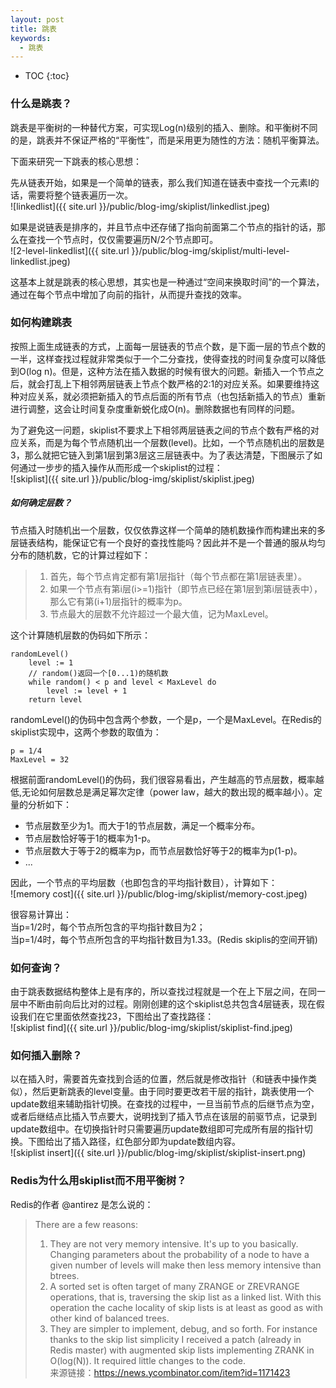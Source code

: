 ```yaml
---
layout: post
title: 跳表
keywords:
  - 跳表
---
```


* TOC
{:toc}

### 什么是跳表？
跳表是平衡树的一种替代方案，可实现Log(n)级别的插入、删除。和平衡树不同的是，跳表并不保证严格的“平衡性”，而是采用更为随性的方法：随机平衡算法。

下面来研究一下跳表的核心思想：

先从链表开始，如果是一个简单的链表，那么我们知道在链表中查找一个元素I的话，需要将整个链表遍历一次。                
 ![linkedlist]({{ site.url }}/public/blog-img/skiplist/linkedlist.jpeg)

如果是说链表是排序的，并且节点中还存储了指向前面第二个节点的指针的话，那么在查找一个节点时，仅仅需要遍历N/2个节点即可。        
 ![2-level-linkedlist]({{ site.url }}/public/blog-img/skiplist/multi-level-linkedlist.jpeg)

这基本上就是跳表的核心思想，其实也是一种通过“空间来换取时间”的一个算法，通过在每个节点中增加了向前的指针，从而提升查找的效率。

### 如何构建跳表
按照上面生成链表的方式，上面每一层链表的节点个数，是下面一层的节点个数的一半，这样查找过程就非常类似于一个二分查找，使得查找的时间复杂度可以降低到O(log n)。但是，这种方法在插入数据的时候有很大的问题。新插入一个节点之后，就会打乱上下相邻两层链表上节点个数严格的2:1的对应关系。如果要维持这种对应关系，就必须把新插入的节点后面的所有节点（也包括新插入的节点）重新进行调整，这会让时间复杂度重新蜕化成O(n)。删除数据也有同样的问题。


为了避免这一问题，skiplist不要求上下相邻两层链表之间的节点个数有严格的对应关系，而是为每个节点随机出一个层数(level)。比如，一个节点随机出的层数是3，那么就把它链入到第1层到第3层这三层链表中。为了表达清楚，下图展示了如何通过一步步的插入操作从而形成一个skiplist的过程：        
![skiplist]({{ site.url }}/public/blog-img/skiplist/skiplist.jpeg)


##### 如何确定层数？
节点插入时随机出一个层数，仅仅依靠这样一个简单的随机数操作而构建出来的多层链表结构，能保证它有一个良好的查找性能吗？因此并不是一个普通的服从均匀分布的随机数，它的计算过程如下：
> 1. 首先，每个节点肯定都有第1层指针（每个节点都在第1层链表里）。      
> 2. 如果一个节点有第i层(i>=1)指针（即节点已经在第1层到第i层链表中），那么它有第(i+1)层指针的概率为p。
> 3. 节点最大的层数不允许超过一个最大值，记为MaxLevel。

这个计算随机层数的伪码如下所示：

```
randomLevel()
    level := 1
    // random()返回一个[0...1)的随机数
    while random() < p and level < MaxLevel do
        level := level + 1
    return level
```

randomLevel()的伪码中包含两个参数，一个是p，一个是MaxLevel。在Redis的skiplist实现中，这两个参数的取值为：

```
p = 1/4
MaxLevel = 32
```
根据前面randomLevel()的伪码，我们很容易看出，产生越高的节点层数，概率越低,无论如何层数总是满足幂次定律（power law，越大的数出现的概率越小）。定量的分析如下：

- 节点层数至少为1。而大于1的节点层数，满足一个概率分布。
- 节点层数恰好等于1的概率为1-p。
- 节点层数大于等于2的概率为p，而节点层数恰好等于2的概率为p(1-p)。
- ...

因此，一个节点的平均层数（也即包含的平均指针数目），计算如下：              
![memory cost]({{ site.url }}/public/blog-img/skiplist/memory-cost.jpeg)

很容易计算出：   
当p=1/2时，每个节点所包含的平均指针数目为2；    
当p=1/4时，每个节点所包含的平均指针数目为1.33。(Redis skiplis的空间开销)


### 如何查询？
由于跳表数据结构整体上是有序的，所以查找过程就是一个在上下层之间，在同一层中不断由前向后比对的过程。刚刚创建的这个skiplist总共包含4层链表，现在假设我们在它里面依然查找23，下图给出了查找路径：            
![skiplist find]({{ site.url }}/public/blog-img/skiplist/skiplist-find.jpeg)

### 如何插入删除？
以在插入时，需要首先查找到合适的位置，然后就是修改指针（和链表中操作类似），然后更新跳表的level变量。由于同时要更改若干层的指针，跳表使用一个update数组来辅助指针切换。在查找的过程中，一旦当前节点的后继节点为空，或者后继结点比插入节点要大，说明找到了插入节点在该层的前驱节点，记录到update数组中。在切换指针时只需要遍历update数组即可完成所有层的指针切换。下图给出了插入路径，红色部分即为update数组内容。        
![skiplist insert]({{ site.url }}/public/blog-img/skiplist/skiplist-insert.png)


### Redis为什么用skiplist而不用平衡树？
Redis的作者 @antirez 是怎么说的：
> There are a few reasons:
> 1) They are not very memory intensive. It's up to you basically. Changing parameters about the probability of a node to have a given number of levels will make then less memory intensive than btrees.
> 2) A sorted set is often target of many ZRANGE or ZREVRANGE operations, that is, traversing the skip list as a linked list. With this operation the cache locality of skip lists is at least as good as with other kind of balanced trees.
> 3) They are simpler to implement, debug, and so forth. For instance thanks to the skip list simplicity I received a patch (already in Redis master) with augmented skip lists implementing ZRANK in O(log(N)). It required little changes to the code.          
来源链接：https://news.ycombinator.com/item?id=1171423